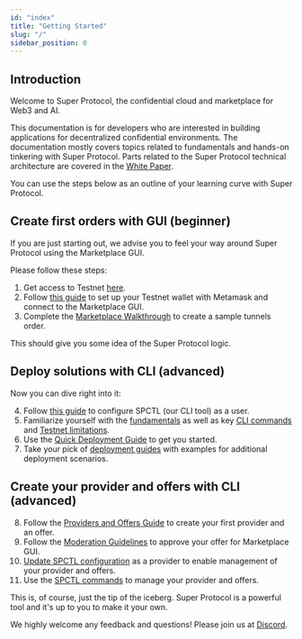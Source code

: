 ```yaml
---
id: "index"
title: "Getting Started"
slug: "/"
sidebar_position: 0
---
```


## Introduction

Welcome to Super Protocol, the confidential cloud and marketplace for Web3 and AI.

This documentation is for developers who are interested in building applications for decentralized confidential environments. The documentation mostly covers topics related to fundamentals and hands-on tinkering with Super Protocol. Parts related to the Super Protocol technical architecture are covered in the [White Paper](/whitepaper).

You can use the steps below as an outline of your learning curve with Super Protocol.

## Create first orders with GUI (beginner)

If you are just starting out, we advise you to feel your way around Super Protocol using the Marketplace GUI. 

Please follow these steps:
1. Get access to Testnet [here](/testnet/).
2. Follow [this guide](/developers/marketplace/first-steps) to set up your Testnet wallet with Metamask and connect to the Marketplace GUI.
3. Complete the [Marketplace Walkthrough](/developers/marketplace/walkthrough/) to create a sample tunnels order.

This should give you some idea of the Super Protocol logic. 

## Deploy solutions with CLI (advanced)

Now you can dive right into it:

4. Follow [this guide](/developers/cli_guides/) to configure SPCTL (our CLI tool) as a user.
5. Familiarize yourself with the [fundamentals](/developers/fundamentals) as well as key [CLI commands](/developers/cli_commands) and [Testnet limitations](/testnet/limitations).
6. Use the [Quick Deployment Guide](/developers/cli_guides/quick_guide) to get you started.
7. Take your pick of [deployment guides](/developers/deployment_guides/) with examples for additional deployment scenarios.

## Create your provider and offers with CLI (advanced)

8. Follow the [Providers and Offers Guide](/developers/cli_guides/providers_offers) to create your first provider and an offer.
9. Follow the [Moderation Guidelines](/developers/marketplace/moderation/) to approve your offer for Marketplace GUI.
10. [Update SPCTL configuration](/developers/cli_guides/configuring#for-providers) as a provider to enable management of your provider and offers.
11. Use the [SPCTL commands](/developers/cli_guides/providers_offers#faq) to manage your provider and offers.

This is, of course, just the tip of the iceberg. Super Protocol is a powerful tool and it's up to you to make it your own.

We highly welcome any feedback and questions! Please join us at [Discord](https://discord.com/invite/superprotocol).